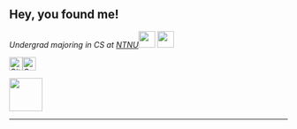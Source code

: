 <h2> Hey, you found me! </h2>

<p><em>Undergrad majoring in CS at <a href="https://www.ntnu.edu.tw/">NTNU</a><img src="" width="30"> <img src="https://media.tenor.com/DZKcXvpu-d8AAAAi/bongo-cat-cute-png.gif" width="30">
</em></p>

<div style="display: flex; align-items: center;">
    <a href="https://github.com/qwuzer">
        <img src="https://badgen.net/badge/icon/github?icon=github&label" alt="GitHub" style="height: 24px;">
    </a>
    <a href="mailto:thsg314@gmail.com">
        <img src="https://img.shields.io/badge/Gmail-D14836?style=for-the-badge&logo=gmail&logoColor=white" alt="Gmail" style="height: 24px;">
    </a>
</div>

<img src="" width="60"> <em></em>

---